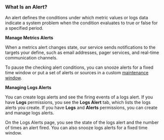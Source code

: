 ### What Is an Alert?

An alert defines the conditions under which metric values or logs data indicate a system problem when the condition evaluates to true or false for a specified period. 

**Manage Metrics Alerts**
 
 When a metrics alert changes state, our service sends notifications to the targets your define, such as email addresses, pager services, and real-time communication channels.

To pause the checking alert conditions, you can snooze alerts for a fixed time window or put a set of alerts or sources in a custom [maintenance window](https://docs.wavefront.com/maintenance_windows_managing.html#creating-a-maintenance-window).

**Managing Logs Alerts**

You can create logs alerts and see the firing events of a logs alert. If you have **Logs** permissions, you see the **Logs Alert** tab, which lists the logs alerts you create. If you have **Logs** and **Alerts** permissions, you can create and manage logs alerts. 

On the Logs Alerts page, you see the state of the logs alert and the number of times an alert fired. You can also snooze logs alerts for a fixed time window.